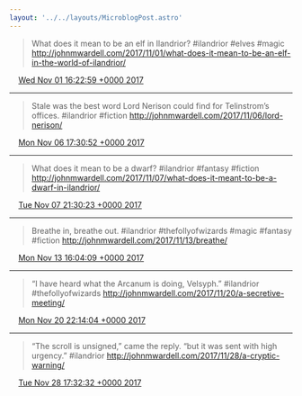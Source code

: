 ```yaml
---
layout: '../../layouts/MicroblogPost.astro'
---
```


> What does it mean to be an elf in Ilandrior? #ilandrior #elves #magic http://johnmwardell.com/2017/11/01/what-does-it-mean-to-be-an-elf-in-the-world-of-ilandrior/

<img src="/media/tweet.ico" width="12" /> [Wed Nov 01 16:22:59 +0000 2017](https://twitter.com/lindsaykwardell/status/925760089138614277)

----

> Stale was the best word Lord Nerison could find for Telinstrom’s offices. #ilandrior #fiction http://johnmwardell.com/2017/11/06/lord-nerison/

<img src="/media/tweet.ico" width="12" /> [Mon Nov 06 17:30:52 +0000 2017](https://twitter.com/lindsaykwardell/status/927589111556317184)

----

> What does it mean to be a dwarf? #ilandrior #fantasy #fiction http://johnmwardell.com/2017/11/07/what-does-it-meant-to-be-a-dwarf-in-ilandrior/

<img src="/media/tweet.ico" width="12" /> [Tue Nov 07 21:30:23 +0000 2017](https://twitter.com/lindsaykwardell/status/928011775349542913)

----

> Breathe in, breathe out. #ilandrior #thefollyofwizards #magic #fantasy #fiction http://johnmwardell.com/2017/11/13/breathe/

<img src="/media/tweet.ico" width="12" /> [Mon Nov 13 16:04:09 +0000 2017](https://twitter.com/lindsaykwardell/status/930104003995807744)

----

> “I have heard what the Arcanum is doing, Velsyph.” #ilandrior #thefollyofwizards http://johnmwardell.com/2017/11/20/a-secretive-meeting/

<img src="/media/tweet.ico" width="12" /> [Mon Nov 20 22:14:04 +0000 2017](https://twitter.com/lindsaykwardell/status/932733811766562817)

----

> “The scroll is unsigned,” came the reply. “but it was sent with high urgency.” #ilandrior http://johnmwardell.com/2017/11/28/a-cryptic-warning/

<img src="/media/tweet.ico" width="12" /> [Tue Nov 28 17:32:32 +0000 2017](https://twitter.com/lindsaykwardell/status/935562065372213249)